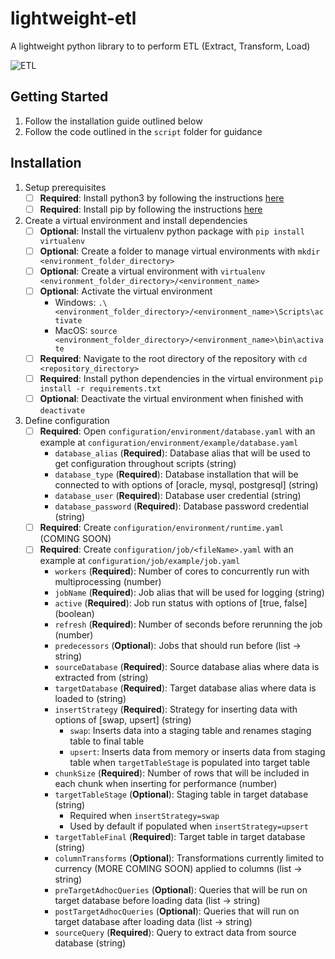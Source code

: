 # lightweight-etl
A lightweight python library to to perform ETL (Extract, Transform, Load)

![ETL](https://www.blastanalytics.com/wp-content/uploads/extract-transform-load-icons-800x279.png)


## Getting Started
1. Follow the installation guide outlined below
1. Follow the code outlined in the `script` folder for guidance


## Installation

1. Setup prerequisites
    - [ ] **Required**: Install python3 by following the instructions [here](https://realpython.com/installing-python)
    - [ ] **Required**: Install pip by following the instructions [here](https://howchoo.com/g/mze4ntbknjk/install-pip-python)

1. Create a virtual environment and install dependencies
    - [ ] **Optional**: Install the virtualenv python package with `pip install virtualenv`
    - [ ] **Optional**: Create a folder to manage virtual environments with `mkdir <environment_folder_directory>`
    - [ ] **Optional**: Create a virtual environment with `virtualenv <environment_folder_directory>/<environment_name>`
    - [ ] **Optional**: Activate the virtual environment
        - Windows: `.\<environment_folder_directory>/<environment_name>\Scripts\activate`
        - MacOS: `source <environment_folder_directory>/<environment_name>\bin\activate`
    - [ ] **Required**: Navigate to the root directory of the repository with `cd <repository_directory>`
    - [ ] **Required**: Install python dependencies in the virtual environment `pip install -r requirements.txt`
    - [ ] **Optional**: Deactivate the virtual environment when finished with `deactivate`

1. Define configuration
    - [ ] **Required**: Open `configuration/environment/database.yaml` with an example at `configuration/environment/example/database.yaml`
        - `database_alias` (**Required**): Database alias that will be used to get configuration throughout scripts (string)
        - `database_type` (**Required**): Database installation that will be connected to with options of [oracle, mysql, postgresql] (string)
        - `database_user` (**Required**): Database user credential (string)
        - `database_password` (**Required**): Database password credential (string)
    - [ ] **Required**: Create `configuration/environment/runtime.yaml` (COMING SOON)
    - [ ] **Required**: Create `configuration/job/<fileName>.yaml` with an example at `configuration/job/example/job.yaml`
        - `workers` (**Required**): Number of cores to concurrently run with multiprocessing (number)
        - `jobName` (**Required**): Job alias that will be used for logging (string)
        - `active` (**Required**): Job run status with options of [true, false] (boolean)
        - `refresh` (**Required**): Number of seconds before rerunning the job (number)
        - `predecessors` (**Optional**): Jobs that should run before (list -> string)
        - `sourceDatabase` (**Required**): Source database alias where data is extracted from (string)
        - `targetDatabase` (**Required**): Target database alias where data is loaded to (string)
        - `insertStrategy` (**Required**): Strategy for inserting data with options of [swap, upsert] (string)
            - `swap`: Inserts data into a staging table and renames staging table to final table
            - `upsert`: Inserts data from memory or inserts data from staging table when `targetTableStage` is populated into target table
        - `chunkSize` (**Required**): Number of rows that will be included in each chunk when inserting for performance (number)
        - `targetTableStage` (**Optional**): Staging table in target database (string)
            - Required when `insertStrategy=swap`
            - Used by default if populated when `insertStrategy=upsert`
        - `targetTableFinal` (**Required**): Target table in target database (string)
        - `columnTransforms` (**Optional**): Transformations currently limited to currency (MORE COMING SOON) applied to columns (list -> string)
        - `preTargetAdhocQueries` (**Optional**): Queries that will be run on target database before loading data (list -> string)
        - `postTargetAdhocQueries` (**Optional**): Queries that will run on target database after loading data (list -> string)
        - `sourceQuery` (**Required**): Query to extract data from source database (string)
